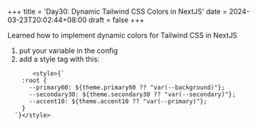 +++
title = 'Day30: Dynamic Tailwind CSS Colors in NextJS'
date = 2024-03-23T20:02:44+08:00
draft = false
+++

Learned how to implement dynamic colors for Tailwind CSS in NextJS

1. put your variable in the config
2. add a style tag with this:

```
       <style>{`
    :root {
      --primary60: ${theme.primary60 ?? "var(--background)"};
      --secondary30: ${theme.secondary30 ?? "var(--secondary)"};
      --accent10: ${theme.accent10 ?? "var(--primary)"};
    }
  `}</style>
```
